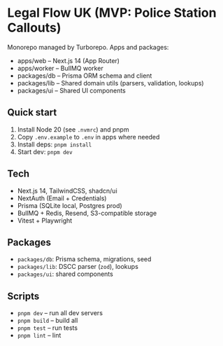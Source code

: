 # Legal Flow UK (MVP: Police Station Callouts)

Monorepo managed by Turborepo. Apps and packages:

- apps/web – Next.js 14 (App Router)
- apps/worker – BullMQ worker
- packages/db – Prisma ORM schema and client
- packages/lib – Shared domain utils (parsers, validation, lookups)
- packages/ui – Shared UI components

## Quick start

1. Install Node 20 (see `.nvmrc`) and pnpm
2. Copy `.env.example` to `.env` in apps where needed
3. Install deps: `pnpm install`
4. Start dev: `pnpm dev`

## Tech

- Next.js 14, TailwindCSS, shadcn/ui
- NextAuth (Email + Credentials)
- Prisma (SQLite local, Postgres prod)
- BullMQ + Redis, Resend, S3-compatible storage
- Vitest + Playwright

## Packages

- `packages/db`: Prisma schema, migrations, seed
- `packages/lib`: DSCC parser (`zod`), lookups
- `packages/ui`: shared components

## Scripts

- `pnpm dev` – run all dev servers
- `pnpm build` – build all
- `pnpm test` – run tests
- `pnpm lint` – lint
